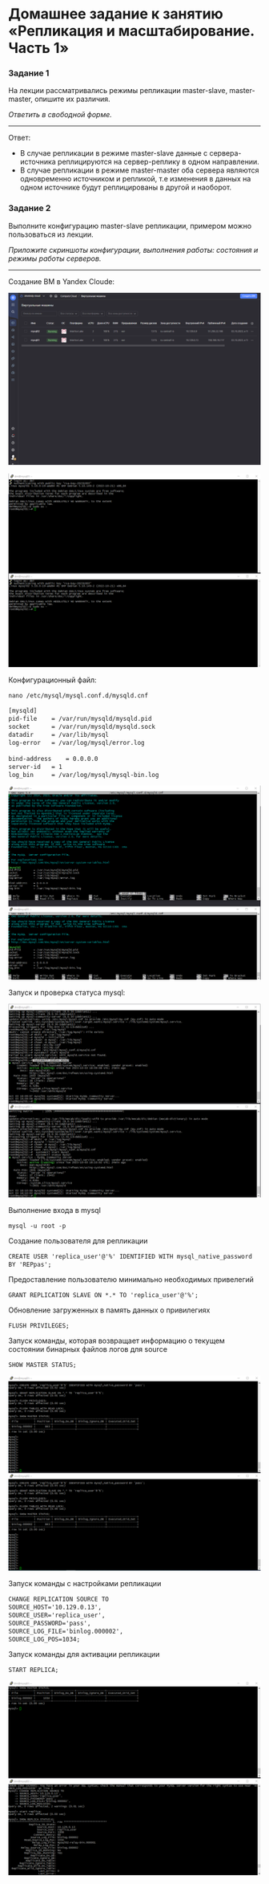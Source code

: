 # Домашнее задание к занятию «Репликация и масштабирование. Часть 1»

### Задание 1

На лекции рассматривались режимы репликации master-slave, master-master, опишите их различия.

*Ответить в свободной форме.*

---

Ответ:
- В случае репликации в режиме master-slave данные с сервера-источника реплицируются на сервер-реплику в одном направлении.
- В случае репликации в режиме master-master оба сервера являются одновременно источником и репликой, т.е изменения в данных на одном источнике будут реплицированы в другой и наоборот.

### Задание 2

Выполните конфигурацию master-slave репликации, примером можно пользоваться из лекции.

*Приложите скриншоты конфигурации, выполнения работы: состояния и режимы работы серверов.*

---

Создание ВМ в Yandex Cloude:

![sql](https://github.com/OhotinDY/sdb-12-06/blob/main/sql1.png)

![sql](https://github.com/OhotinDY/sdb-12-06/blob/main/sql2.png)

Конфигурационный файл: 

```
nano /etc/mysql/mysql.conf.d/mysqld.cnf
```

```
[mysqld]
pid-file	= /var/run/mysqld/mysqld.pid
socket		= /var/run/mysqld/mysqld.sock
datadir		= /var/lib/mysql
log-error	= /var/log/mysql/error.log

bind-address	= 0.0.0.0
server-id	= 1
log_bin		= /var/log/mysql/mysql-bin.log
```

![sql](https://github.com/OhotinDY/sdb-12-06/blob/main/sql4.png)

Запуск и проверка статуса mysql:

![sql](https://github.com/OhotinDY/sdb-12-06/blob/main/sql3.png)

Выполнение входа в mysql

```
mysql -u root -p
```

Создание пользователя для репликации

```
CREATE USER 'replica_user'@'%' IDENTIFIED WITH mysql_native_password BY 'REPpas';
```

Предоставление пользователю минимально необходимых привелегий

```
GRANT REPLICATION SLAVE ON *.* TO 'replica_user'@'%';
```

Обновление загруженных в память данных о привилегиях 

```
FLUSH PRIVILEGES;
```

Запуск команды, которая возвращает информацию о текущем состоянии бинарных файлов логов для source

```
SHOW MASTER STATUS;
```

![sql](https://github.com/OhotinDY/sdb-12-06/blob/main/sql5.png)

Запуск команды с настройками репликации

```
CHANGE REPLICATION SOURCE TO
SOURCE_HOST='10.129.0.13',
SOURCE_USER='replica_user',
SOURCE_PASSWORD='pass',
SOURCE_LOG_FILE='binlog.000002',
SOURCE_LOG_POS=1034;
```

Запуск команды для активации репликации

```
START REPLICA;
```

![sql](https://github.com/OhotinDY/sdb-12-06/blob/main/sql6.png)
